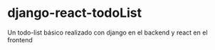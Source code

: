 # django-react-todoList
Un todo-list básico realizado con django en el backend y react en el frontend
